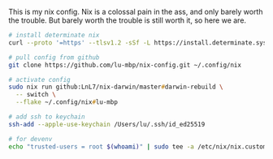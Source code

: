 This is my nix config. Nix is a colossal pain in the ass, and only barely worth the trouble. But barely worth the trouble is still worth it, so here we are.

```zsh
# install determinate nix
curl --proto '=https' --tlsv1.2 -sSf -L https://install.determinate.systems/nix | sh -s -- install

# pull config from github
git clone https://github.com/lu-mbp/nix-config.git ~/.config/nix

# activate config
sudo nix run github:LnL7/nix-darwin/master#darwin-rebuild \
  -- switch \
  --flake ~/.config/nix#lu-mbp

# add ssh to keychain
ssh-add --apple-use-keychain /Users/lu/.ssh/id_ed25519

# for devenv
echo "trusted-users = root $(whoami)" | sudo tee -a /etc/nix/nix.custom.conf

```
